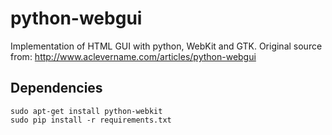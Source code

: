 # python-webgui

Implementation of HTML GUI with python, WebKit and GTK. Original source from: http://www.aclevername.com/articles/python-webgui

## Dependencies

    sudo apt-get install python-webkit
    sudo pip install -r requirements.txt
